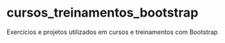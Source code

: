 # cursos_treinamentos_bootstrap
Exercícios e projetos utilizados em cursos e treinamentos com Bootstrap
